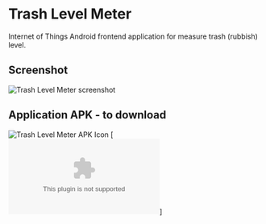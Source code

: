 Trash Level Meter
=================

Internet of Things Android frontend application for measure trash (rubbish) level.

Screenshot
-----------
![Trash Level Meter screenshot](https://raw.github.com/bieli/TrashLevelMeterInternetOfThingsAndroidApp/master/distribution/TrashLevelMeter.sreenshot.1.png)


Application APK - to download
-----------
![Trash Level Meter APK Icon](https://raw.github.com/bieli/TrashLevelMeterInternetOfThingsAndroidApp/master/trashlevelmeter/src/main/res/mipmap-xhdpi/ic_launcher.png)
[![Install by click - trashlevelmeter.apk](https://github.com/bieli/TrashLevelMeterInternetOfThingsAndroidApp/raw/master/distribution/trashlevelmeter-release-unsigned.apk)]


